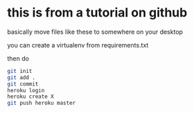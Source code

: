 
# this is from a tutorial on github


basically move files like these to somewhere on your desktop 

you can create a virtualenv from requirements.txt

then do 

```sh
git init
git add .
git commit
heroku login
heroku create X
git push heroku master
```
